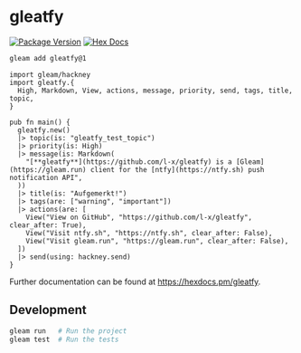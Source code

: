# gleatfy

[![Package Version](https://img.shields.io/hexpm/v/gleatfy)](https://hex.pm/packages/gleatfy)
[![Hex Docs](https://img.shields.io/badge/hex-docs-ffaff3)](https://hexdocs.pm/gleatfy/)

```sh
gleam add gleatfy@1
```
```gleam
import gleam/hackney
import gleatfy.{
  High, Markdown, View, actions, message, priority, send, tags, title, topic,
}

pub fn main() {
  gleatfy.new()
  |> topic(is: "gleatfy_test_topic")
  |> priority(is: High)
  |> message(is: Markdown(
    "[**gleatfy**](https://github.com/l-x/gleatfy) is a [Gleam](https://gleam.run) client for the [ntfy](https://ntfy.sh) push notification API",
  ))
  |> title(is: "Aufgemerkt!")
  |> tags(are: ["warning", "important"])
  |> actions(are: [
    View("View on GitHub", "https://github.com/l-x/gleatfy", clear_after: True),
    View("Visit ntfy.sh", "https://ntfy.sh", clear_after: False),
    View("Visit gleam.run", "https://gleam.run", clear_after: False),
  ])
  |> send(using: hackney.send)
}
```

Further documentation can be found at <https://hexdocs.pm/gleatfy>.

## Development

```sh
gleam run   # Run the project
gleam test  # Run the tests
```
